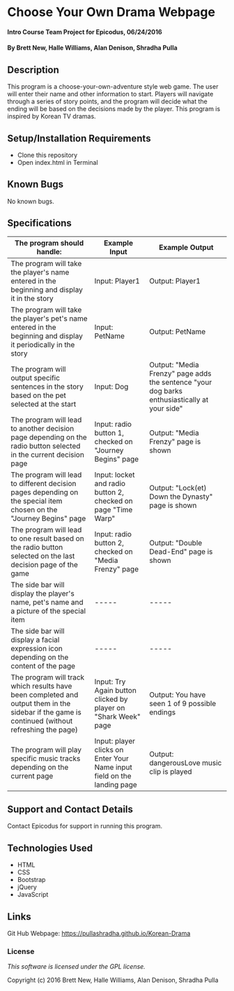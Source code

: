 # Choose Your Own Drama Webpage

#### Intro Course Team Project for Epicodus, 06/24/2016

#### By Brett New, Halle Williams, Alan Denison, Shradha Pulla

## Description

This program is a choose-your-own-adventure style web game. The user will enter their name and other information to start. Players will navigate through a series of story points, and the program will decide what the ending will be based on the decisions made by the player. This program is inspired by Korean TV dramas.

## Setup/Installation Requirements

* Clone this repository
* Open index.html in Terminal

## Known Bugs

No known bugs.

## Specifications

The program should handle: | Example Input | Example Output
----- | ----- | -----
The program will take the player's name entered in the beginning and display it in the story | Input: Player1 | Output: Player1
The program will take the player's pet's name entered in the beginning and display it periodically in the story | Input: PetName | Output: PetName
The program will output specific sentences in the story based on the pet selected at the start | Input: Dog | Output: "Media Frenzy" page adds the sentence "your dog barks enthusiastically at your side"
The program will lead to another decision page depending on the radio button selected in the current decision page | Input: radio button 1, checked on "Journey Begins" page | Output: "Media Frenzy" page is shown
The program will lead to different decision pages depending on the special item chosen on the "Journey Begins" page | Input: locket and radio button 2, checked on page "Time Warp" | Output: "Lock(et) Down the Dynasty" page is shown
The program will lead to one result based on the radio button selected on the last decision page of the game | Input: radio button 2, checked on "Media Frenzy" page| Output: "Double Dead-End" page is shown
The side bar will display the player's name, pet's name and a picture of the special item | ----- | -----
The side bar will display a facial expression icon depending on the content of the page | ----- | -----
The program will track which results have been completed and output them in the sidebar if the game is continued (without refreshing the page)| Input: Try Again button clicked by player on "Shark Week" page | Output: You have seen 1 of 9 possible endings
The program will play specific music tracks depending on the current page | Input: player clicks on Enter Your Name input field on the landing page | Output: dangerousLove music clip is played

## Support and Contact Details

Contact Epicodus for support in running this program.

## Technologies Used

* HTML
* CSS
* Bootstrap
* jQuery
* JavaScript

## Links

Git Hub Webpage: https://pullashradha.github.io/Korean-Drama

### License

*This software is licensed under the GPL license.*

Copyright (c) 2016 Brett New, Halle Williams, Alan Denison, Shradha Pulla
